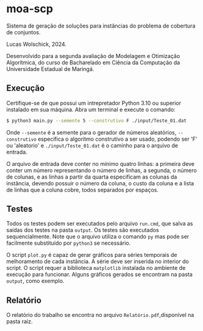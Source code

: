 # moa-scp

Sistema de geração de soluções para instâncias do problema de cobertura de conjuntos.

Lucas Wolschick, 2024.

Desenvolvido para a segunda avaliação de Modelagem e Otimização Algorítmica, do curso de
Bacharelado em Ciência da Computação da Universidade Estadual de Maringá.

## Execução

Certifique-se de que possui um intrepretador Python 3.10 ou superior instalado em sua
máquina.
Abra um terminal e execute o comando:

```bash
$ python3 main.py --semente 5 --construtivo F ./input/Teste_01.dat
```

Onde `--semente` é a semente para o gerador de números aleatórios, `--construtivo` especifica
o algoritmo construtivo a ser usado, podendo ser 'F' ou 'aleatorio' e `./input/Teste_01.dat` é
o caminho para o arquivo de entrada.

O arquivo de entrada deve conter no mínimo quatro linhas: a primeira deve conter um número
representando o número de linhas, a segunda, o número de colunas, e as linhas a partir da
quarta especificam as colunas da instância, devendo possuir o número da coluna, o custo
da coluna e a lista de linhas que a coluna cobre, todos separados por espaços.

## Testes

Todos os testes podem ser executados pelo arquivo `run.cmd`, que salva as saídas dos testes na pasta `output`.
Os testes são executados sequencialmente.
Note que o arquivo utiliza o comando `py` mas pode ser facilmente substituído por `python3` se necessário.

O script `plot.py` é capaz de gerar gráficos para séries temporais de melhoramento de cada instância.
A série deve ser inserida no interior do script.
O script requer a biblioteca `matplotlib` instalada no ambiente de execução para funcionar.
Alguns gráficos gerados se encontram na pasta `output`, como exemplo.

## Relatório

O relatório do trabalho se encontra no arquivo `Relatório.pdf`,disponível na pasta raiz.
